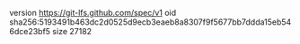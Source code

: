 version https://git-lfs.github.com/spec/v1
oid sha256:5193491b463dc2d0525d9ecb3eaeb8a8307f9f5677bb7ddda15eb546dce23bf5
size 27182
